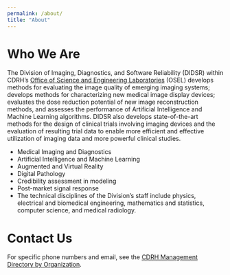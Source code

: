 ```yaml
---
permalink: /about/
title: "About"
---
```


# Who We Are
The Division of Imaging, Diagnostics, and Software Reliability (DIDSR) within CDRH’s [Office of Science and Engineering Laboratories](https://www.fda.gov/about-fda/cdrh-offices/office-science-and-engineering-laboratories) (OSEL) develops methods for evaluating the image quality of emerging imaging systems; develops methods for characterizing new medical image display devices; evaluates the dose reduction potential of new image reconstruction methods, and assesses the performance of Artificial Intelligence and Machine Learning algorithms. DIDSR also develops state-of-the-art methods for the design of clinical trials involving imaging devices and the evaluation of resulting trial data to enable more efficient and effective utilization of imaging data and more powerful clinical studies.

* Medical Imaging and Diagnostics
* Artificial Intelligence and Machine Learning
* Augmented and Virtual Reality
* Digital Pathology
* Credibility assessment in modeling
* Post-market signal response
* The technical disciplines of the Division’s staff include physics, electrical and biomedical engineering, mathematics and statistics, computer science, and medical radiology.

# Contact Us
For specific phone numbers and email, see the [CDRH Management Directory by Organization](https://www.fda.gov/about-fda/cdrh-offices/cdrh-management-directory-organization).